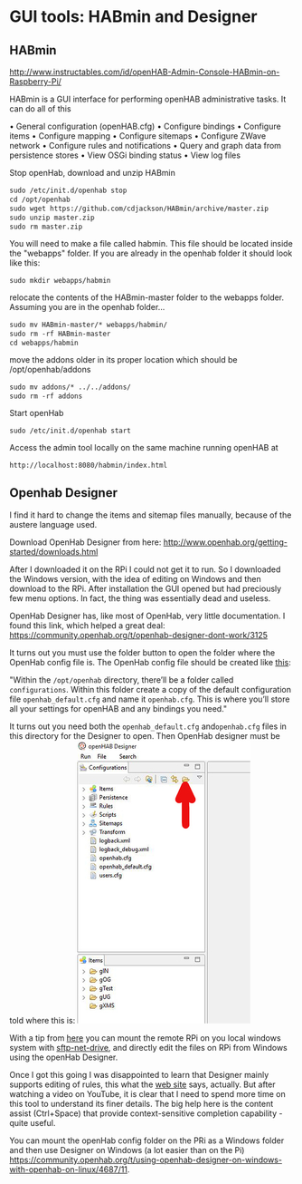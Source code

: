 # GUI tools: HABmin and Designer

## HABmin

<http://www.instructables.com/id/openHAB-Admin-Console-HABmin-on-Raspberry-Pi/>

HABmin is a GUI interface for performing openHAB administrative tasks.
It can do all of this

• General configuration (openHAB.cfg)
• Configure bindings
• Configure items
• Configure mapping
• Configure sitemaps
• Configure ZWave network
• Configure rules and notifications
• Query and graph data from persistence stores
• View OSGi binding status
• View log files


Stop openHab, download and unzip HABmin

	sudo /etc/init.d/openhab stop
	cd /opt/openhab
	sudo wget https://github.com/cdjackson/HABmin/archive/master.zip
	sudo unzip master.zip
	sudo rm master.zip

You will need to make a file called habmin. This file should be located inside the "webapps" folder. If you are already in the openhab folder it should look like this:

	sudo mkdir webapps/habmin

relocate the contents of the HABmin-master folder to the webapps folder. Assuming you are in the openhab folder...

	sudo mv HABmin-master/* webapps/habmin/
	sudo rm -rf HABmin-master
	cd webapps/habmin

move the addons older in its proper location which should be /opt/openhab/addons		

	sudo mv addons/* ../../addons/
	sudo rm -rf addons

Start openHab

	sudo /etc/init.d/openhab start

Access the admin tool locally on the same machine running openHAB at

	http://localhost:8080/habmin/index.html


## Openhab Designer
I find it hard to change the items and sitemap files manually, because of the austere language used.

Download OpenHab Designer from here: <http://www.openhab.org/getting-started/downloads.html>

After I downloaded it on the RPi I could not get it to run. So I downloaded the Windows version, with the idea of editing on Windows and then download to the RPi.  After installation the GUI opened but had preciously few menu options. In fact, the thing was essentially dead and useless.

OpenHab Designer has, like most of OpenHab, very little documentation. I found this link, which helped a great deal:
<https://community.openhab.org/t/openhab-designer-dont-work/3125>

It turns out you must use the folder button to open the folder where the OpenHab config file is.
The OpenHab config file should be created like [this](http://www.openhab.org/getting-started/index.html):

"Within the `/opt/openhab` directory, there’ll be a folder called `configurations`. Within this folder create a copy of the default configuration file `openhab_default.cfg` and name it `openhab.cfg`. This is where you’ll store all your settings for openHAB and any bindings you need."

It turns out you need both the `openhab_default.cfg` and`openhab.cfg` files in this directory for the Designer to open.  Then OpenHab designer must be told where this is:
![openhab-designer-01.jpg](images/openhab-designer-01.jpg)

With a tip from [here](https://community.openhab.org/t/using-openhab-designer-on-windows-with-openhab-on-linux/4687) you can mount the remote RPi on you local windows system with [sftp-net-drive](https://www.eldos.com/sftp-net-drive/), and directly edit the files on RPi from Windows using the openHab Designer.

Once I got this going I was disappointed to learn that Designer mainly supports editing of rules, this what the [web site](https://github.com/openhab/openhab/wiki/Rules#ide-support) says, actually.
But after watching a video on YouTube, it is clear that I need to spend more time on this tool to understand its finer details.  The big help here is the content assist (Ctrl+Space) that provide context-sensitive completion capability - quite useful.

You can mount the openHab config folder on the PRi as a Windows folder and then use Designer on Windows (a lot easier than on the Pi)
<https://community.openhab.org/t/using-openhab-designer-on-windows-with-openhab-on-linux/4687/11>.
